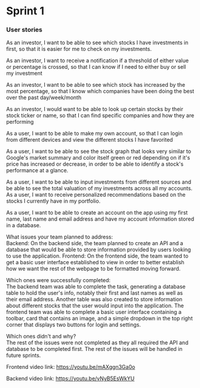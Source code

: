 # Sprint 1

### User stories

As an investor, I want to be able to see which stocks I have investments in first, so that it is easier for me to check on my investments.

As an investor, I want to receive a notification if a threshold of either value or percentage is crossed, so that I can know if I need to either buy or sell my investment

As an investor, I want to be able to see which stock has increased by the most percentage, so that I know which companies have been doing the best over the past day/week/month

As an investor, I would want to be able to look up certain stocks by their stock ticker or name, so that I can find specific companies and how they are performing

As a user, I want to be able to make my own account, so that I can login from different devices and view the different stocks I have favorited

As a user, I want to be able to see the stock graph that looks very similar to Google's market summary and color itself green or red depending on if it's price has increased or decrease, in order to be able to identify a stock's performance at a glance.

As a user, I want to be able to input investments from different sources and be able to see the total valuation of my investments across all my accounts.
As a user, I want to receive personalized recommendations based on the stocks I currently have in my portfolio.

As a user, I want to be able to create an account on the app using my first name, last name and email address and have my account information stored in a database.

What issues your team planned to address:  
Backend: On the backend side, the team planned to create an API and a database that would be able to store information provided by users looking to use the application.
Frontend: On the frontend side, the team wanted to get a basic user interface established to view in order to better establish how we want the rest of the webpage to be formatted moving forward.

Which ones were successfully completed:  
The backend team was able to complete the task, generating a database table to hold the user's info, notably their first and last names as well as their email address. Another table was also created to store information about different stocks that the user would input into the application.
The frontend team was able to complete a basic user interface containing a toolbar, card that contains an image, and a simple dropdown in the top right corner that displays two buttons for login and settings.

Which ones didn't and why?  
The rest of the issues were not completed as they all required the API and database to be completed first. The rest of the issues will be handled in future sprints.

Frontend video link: https://youtu.be/mAXggn3Ga0o

Backend video link: https://youtu.be/vNyB5EsWkYU
